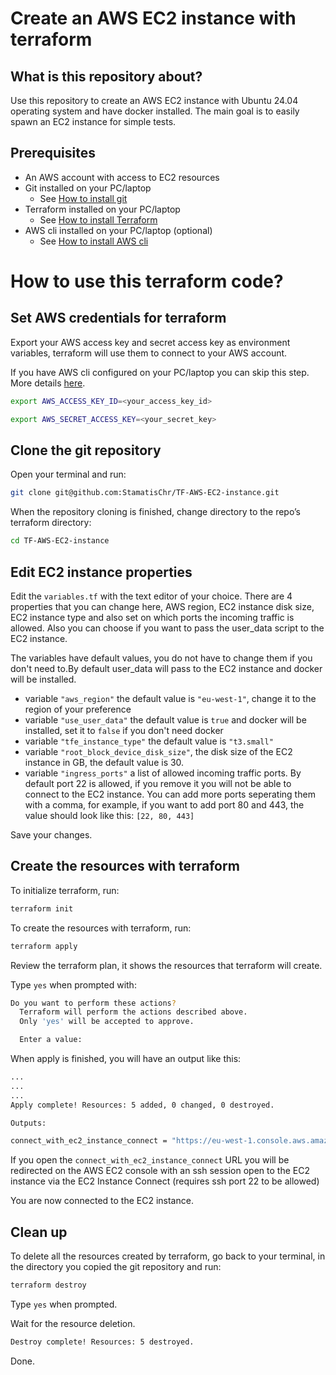 # Create an AWS EC2 instance with terraform

## What is this repository about?
Use this repository to create an AWS EC2 instance with Ubuntu 24.04 operating system and have docker installed.
The main goal is to easily spawn an EC2 instance for simple tests.

## Prerequisites
- An AWS account with access to EC2 resources
- Git installed on your PC/laptop
  - See [How to install git](https://git-scm.com/book/en/v2/Getting-Started-Installing-Git)
- Terraform installed on your PC/laptop
  - See  [How to install Terraform](https://developer.hashicorp.com/terraform/tutorials/aws-get-started/install-cli)
- AWS cli installed on your PC/laptop (optional)
  - See [How to install AWS cli](https://docs.aws.amazon.com/cli/latest/userguide/getting-started-install.html)

# How to use this terraform code?

## Set AWS credentials for terraform
Export your AWS access key and secret access key as environment variables, terraform will use them to connect to your AWS account.

If you have AWS cli configured on your PC/laptop you can skip this step. 
More details [here](https://registry.terraform.io/providers/hashicorp/aws/latest/docs#authentication-and-configuration).

```bash
export AWS_ACCESS_KEY_ID=<your_access_key_id>
```

```bash
export AWS_SECRET_ACCESS_KEY=<your_secret_key>
```

## Clone the git repository

Open your terminal and run:
```bash
git clone git@github.com:StamatisChr/TF-AWS-EC2-instance.git
```

When the repository cloning is finished, change directory to the repo’s terraform directory:

```bash
cd TF-AWS-EC2-instance
```

## Edit EC2 instance properties

Edit the `variables.tf` with the text editor of your choice. 
There are 4 properties that you can change here, AWS region, EC2 instance disk size, EC2 instance type and also set on which ports the incoming traffic is allowed. Also you can choose if you want to pass the user_data script to the EC2 instance. 

The variables have default values, you do not have to change them if you don't need to.By default user_data will pass to the EC2 instance and docker will be installed.

- variable `"aws_region"` the default value is `"eu-west-1"`, change it to the region of your preference
- variable `"use_user_data"` the default value is `true` and docker will be installed, set it to `false` if you don't need docker
- variable `"tfe_instance_type"` the default value is `"t3.small"`
- variable `"root_block_device_disk_size"`, the disk size of the EC2 instance in GB, the default value is 30.
- variable `"ingress_ports"` a list of allowed incoming traffic ports. By default port 22 is allowed, if you remove it you will not be able to connect to the EC2 instance. You can add more ports seperating them with a comma, for example, if you want to add port 80 and 443, the value should look like this: `[22, 80, 443]`  

Save your changes.

## Create the resources with terraform 

To initialize terraform, run:
```bash
terraform init
```

To create the resources with terraform, run:
```bash
terraform apply
```

Review the terraform plan, it shows the resources that terraform will create.

Type `yes` when prompted with:
```bash
Do you want to perform these actions?
  Terraform will perform the actions described above.
  Only 'yes' will be accepted to approve.

  Enter a value: 
```  

When apply is finished, you will have an output like this:
```bash
...
...
...
Apply complete! Resources: 5 added, 0 changed, 0 destroyed.

Outputs:

connect_with_ec2_instance_connect = "https://eu-west-1.console.aws.amazon.com/ec2-instance-connect/ssh/home?addressFamily=ipv4&connType=standard&instanceId=i-0952cdd305c45cd83&osUser=ubuntu&region=eu-west-1&sshPort=22"

```

If you open the `connect_with_ec2_instance_connect` URL you will be redirected on the AWS EC2 console with an ssh session open to the EC2 instance via the EC2 Instance Connect (requires ssh port 22 to be allowed)

You are now connected to the EC2 instance.

## Clean up
To delete all the resources created by terraform, go back to your terminal, in the directory you copied the git repository and run:
```bash
terraform destroy
```

Type `yes` when prompted.

Wait for the resource deletion.

```bash
Destroy complete! Resources: 5 destroyed.
```

Done.